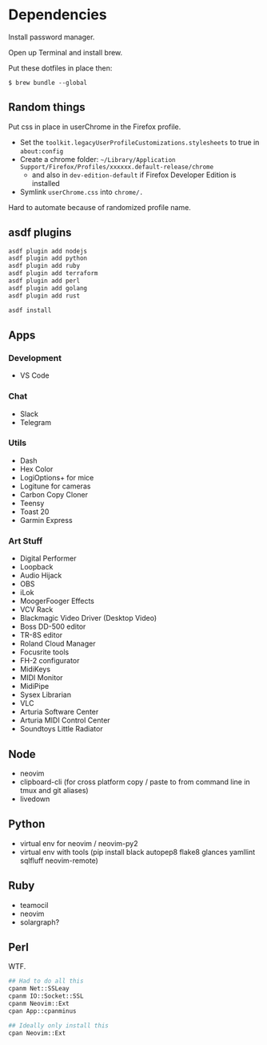 # Dependencies

Install password manager.

Open up Terminal and install brew.

Put these dotfiles in place then:

```
$ brew bundle --global
```

## Random things

Put css in place in userChrome in the Firefox profile.

- Set the `toolkit.legacyUserProfileCustomizations.stylesheets` to true in `about:config`
- Create a chrome folder: `~/Library/Application Support/Firefox/Profiles/xxxxxx.default-release/chrome`
  - and also in `dev-edition-default` if Firefox Developer Edition is installed
- Symlink `userChrome.css` into `chrome/.`

Hard to automate because of randomized profile name.

## asdf plugins

```sh
asdf plugin add nodejs
asdf plugin add python
asdf plugin add ruby
asdf plugin add terraform
asdf plugin add perl
asdf plugin add golang
asdf plugin add rust

asdf install
```

## Apps

### Development

- VS Code

### Chat

- Slack
- Telegram

### Utils

- Dash
- Hex Color
- LogiOptions+ for mice
- Logitune for cameras
- Carbon Copy Cloner
- Teensy
- Toast 20
- Garmin Express

### Art Stuff

- Digital Performer
- Loopback
- Audio Hijack
- OBS
- iLok
- MoogerFooger Effects
- VCV Rack
- Blackmagic Video Driver (Desktop Video)
- Boss DD-500 editor
- TR-8S editor
- Roland Cloud Manager
- Focusrite tools
- FH-2 configurator
- MidiKeys
- MIDI Monitor
- MidiPipe
- Sysex Librarian
- VLC
- Arturia Software Center
- Arturia MIDI Control Center
- Soundtoys Little Radiator

## Node

- neovim
- clipboard-cli (for cross platform copy / paste to from command line in tmux and git aliases)
- livedown

## Python

- virtual env for neovim / neovim-py2
- virtual env with tools (pip install black autopep8 flake8 glances yamllint sqlfluff neovim-remote)

## Ruby

- teamocil
- neovim
- solargraph?

## Perl

WTF.

```sh
## Had to do all this
cpanm Net::SSLeay
cpanm IO::Socket::SSL
cpanm Neovim::Ext
cpan App::cpanminus

## Ideally only install this
cpan Neovim::Ext
```
